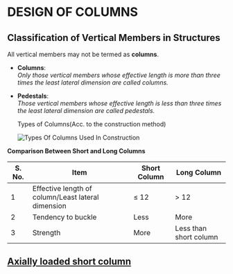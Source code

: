 # DESIGN OF COLUMNS

## Classification of Vertical Members in Structures

All vertical members may not be termed as **columns**.

- **Columns**:  
  *Only those vertical members whose effective length is more than three times the least lateral dimension are called columns.*

- **Pedestals**:  
  *Those vertical members whose effective length is less than three times the least lateral dimension are called pedestals.*

  Types of Columns(Acc. to the construction method)

  ![Types Of Columns Used In Construction](https://github.com/user-attachments/assets/e388c3c0-7443-4373-8ac1-517eb89d6806)

 **Comparison Between Short and Long Columns**

| S. No. | Item                        | Short Column | Long Column               |
|--------|-----------------------------|--------------|---------------------------|
| 1      | Effective length of column/Least lateral dimension  | ≤ 12         | > 12                      |
| 2      | Tendency to buckle          | Less         | More                      |
| 3      | Strength                    | More         | Less than short column    |

## [Axially loaded short column](ShortColumn.html)
